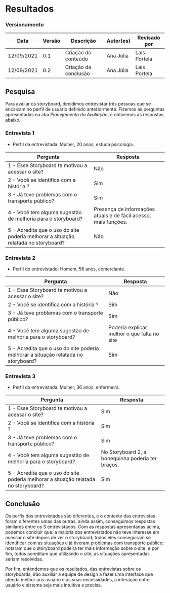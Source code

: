 # Resultados

### Versionamento

| Data       | Versão | Descrição            | Autor(es) | Revisado por |
| ---------- | ------ | -------------------- | --------- | ------------ |
| 12/09/2021 | 0.1    | Criação do conteúdo  | Ana Júlia | Laís Portela |
| 12/09/2021 | 0.2    | Criação da conclusão | Ana Júlia | Laís Portela |

## Pesquisa

Para avaliar os storyboard, decidimos entrevistar três pessoas que se encaixam no perfil de usuário definido anteriormente. Fizemos as perguntas apresentadas na aba _Planejamento da Avaliação_, e obtivemos as respostas abaixo.

### Entrevista 1

- Perfil da entrevistada: Mulher, 20 anos, estuda psicologia.

| Pergunta                                                                           | Resposta                                                        |
| ---------------------------------------------------------------------------------- | --------------------------------------------------------------- |
| 1 - Esse Storyboard te motivou a acessar o site?                                   | Não                                                             |
| 2 - Você se identifica com a história ?                                            | Sim                                                             |
| 3 - Já teve problemas com o transporte público?                                    | Sim                                                             |
| 4 - Você tem alguma sugestão de melhoria para o storyboard?                        | Presença de informações atuais e de fácil acesso, mais funções. |
| 5 - Acredita que o uso do site poderia melhorar a situação relatada no storyboard? | Não                                                             |

### Entrevista 2

- Perfil do entrevistado: Homem, 56 anos, comerciante.

| Pergunta                                                                           | Resposta                                    |
| ---------------------------------------------------------------------------------- | ------------------------------------------- |
| 1 - Esse Storyboard te motivou a acessar o site?                                   | Não                                         |
| 2 - Você se identifica com a história ?                                            | Sim                                         |
| 3 - Já teve problemas com o transporte público?                                    | Sim                                         |
| 4 - Você tem alguma sugestão de melhoria para o storyboard?                        | Poderia explicar melhor o que falta no site |
| 5 - Acredita que o uso do site poderia melhorar a situação relatada no storyboard? | Sim                                         |

### Entrevista 3

- Perfil da entrevistada: Mulher, 36 anos, enfermeira.

| Pergunta                                                                           | Resposta                                          |
| ---------------------------------------------------------------------------------- | ------------------------------------------------- |
| 1 - Esse Storyboard te motivou a acessar o site?                                   | Sim                                               |
| 2 - Você se identifica com a história ?                                            | Sim                                               |
| 3 - Já teve problemas com o transporte público?                                    | Sim                                               |
| 4 - Você tem alguma sugestão de melhoria para o storyboard?                        | No Storyboard 2, a bonequinha poderia ter braços. |
| 5 - Acredita que o uso do site poderia melhorar a situação relatada no storyboard? | Sim                                               |

## Conclusão

Os perfis dos entrevistados são diferentes, e o contexto das entrevistas foram diferentes umas das outras, ainda assim, conseguimos respostas similares entre os 3 entrevistados.
Com as respostas apresentadas acima, podemos concluir que: a maioria dos entrevistados não teve interesse em acessar o site depois de ver o storyboard; todos eles conseguiram se identificar com as situações e já tiveram problemas com transporte público; notaram que o storyboard podeira ter mais informação sobre o site; e por fim, todos acreditam que utilizando o site, as situações apresentadas seriam resolvidas.

Por fim, entendemos que os resultados, das entrevistas sobre os storyboards, irão auxiliar a equipe de design a fazer uma interface que atenda melhor aos usuário e as suas necessidades, a interação entre usuário e sistema seja mais intuitiva e precisa.
